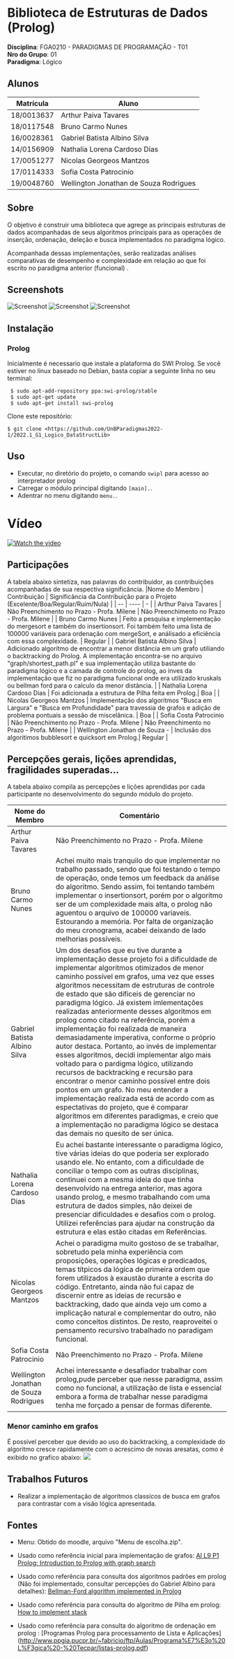 # Biblioteca de Estruturas de Dados (Prolog)

**Disciplina**: FGA0210 - PARADIGMAS DE PROGRAMAÇÃO - T01 <br>
**Nro do Grupo**: 01<br>
**Paradigma**: Lógico<br>

## Alunos
|Matrícula | Aluno |
| -- | -- |
| 18/0013637 | Arthur Paiva Tavares |
| 18/0117548 | Bruno Carmo Nunes |
| 16/0028361 | Gabriel Batista Albino Silva |
| 14/0156909 | Nathalia Lorena Cardoso Dias |
| 17/0051277 | Nicolas Georgeos Mantzos |
| 17/0114333 | Sofia Costa Patrocinio |
| 19/0048760 | Wellington Jonathan de Souza Rodrigues |
## Sobre 
O objetivo é construir uma biblioteca que agrege as principais estruturas de dados acompanhadas de seus algoritmos
principais para as operações de inserção, ordenação, deleção e busca implementados no paradigma lógico. 

Acompanhada dessas implementações, serão realizadas análises comparativas de desempenho e complexidade em relação ao que foi escrito no paradigma anterior (funcional) .
## Screenshots

![Screenshot](assets/eficiencia.png)
![Screenshot](assets/eficiencia2.png)
![Screenshot](assets/lista.png)

## Instalação 
### Prolog

Inicialmente é necessario que  instale a plataforma do SWI Prolog. Se você estiver no linux baseado no Debian, basta copiar a seguinte linha no seu terminal:
```
 $ sudo apt-add-repository ppa:swi-prolog/stable
 $ sudo apt-get update
 $ sudo apt-get install swi-prolog
```

Clone este repositório:

```
$ git clone <https://github.com/UnBParadigmas2022-1/2022.1_G1_Logico_DataStructLib>
```

## Uso 
- Executar, no diretório do projeto, o comando `swipl` para acesso ao interpretador prolog
- Carregar o módulo principal digitando `[main].`.
- Adentrar no menu digitando `menu.`.


# Vídeo

[![Watch the video](assets/tela.png)](https://www.youtube.com/watch?v=tsrQ9vISFic)

## Participações
A tabela abaixo sintetiza, nas palavras do contribuidor, as contribuições acompanhadas de sua respectiva significância.
|Nome do Membro | Contribuição | Significância da Contribuição para o Projeto (Excelente/Boa/Regular/Ruim/Nula) |
| -- | ---- | - |
| Arthur Paiva Tavares  | Não Preenchimento no Prazo - Profa. Milene | Não Preenchimento no Prazo - Profa. Milene |
| Bruno Carmo Nunes  | Feito a pesquisa e implementação do mergesort e também do insertionsort. Foi também feito uma lista de 100000 variáveis para ordenação com mergeSort, e análisado a eficiência com essa complexidade. | Regular |
| Gabriel Batista Albino Silva | Adicionado algoritmo de encontrar a menor distância em um grafo utiliando o backtracking do Prolog. A implementação encontra-se no arquivo "graph/shortest_path.pl" e sua implementação utiliza bastante do paradigma lógico e a camada de controle do prolog, ao inves da implementação que fiz no paradigma funcional onde era utilizado kruskals ou bellman ford para o calculo da menor distância. |
| Nathalia Lorena Cardoso Dias  | Foi adicionada a estrutura de Pilha feita em Prolog.| Boa |
| Nicolas Georgeos Mantzos  | Implementação dos algoritmos "Busca em Largura"  e "Busca em Profundidade" para travessia de grafos e adição de problema pontuais a sessão de miscelânica.  | Boa |
| Sofia Costa Patrocinio  | Não Preenchimento no Prazo - Profa. Milene | Não Preenchimento no Prazo - Profa. Milene |
| Wellington Jonathan de Souza -  | Inclusão dos algoritimos bubblesort e quicksort em Prolog.| Regular |

## Percepções gerais, lições aprendidas, fragilidades superadas...
A tabela abaixo compila as percepções e lições aprendidas por cada participante no desenvolvimento do segundo módulo do projeto.

|Nome do Membro | Comentário | 
| -- | ---- |
| Arthur Paiva Tavares  | Não Preenchimento no Prazo - Profa. Milene | 
| Bruno Carmo Nunes  | Achei muito mais tranquilo do que implementar no trabalho passado, sendo que foi testando o tempo de operação, onde temos um feedback da análise do algoritmo. Sendo assim, foi tentando também implementar o insertionsort, porém por o algoritmo ser de um complexidade mais alta, o prolog não aguentou o arquivo de 100000 variaveis. Estourando a memória. Por falta de organização do meu cronograma, acabei deixando de lado melhorias possíveis. | 
| Gabriel Batista Albino Silva  | Um dos desafios que eu tive durante a implementação desse projeto foi a dificuldade de implementar algoritmos otimizados de menor caminho possível em grafos, uma vez que esses algoritmos necessitam de estruturas de controle de estado que são dificeis de gerenciar no paradigma lógico. Já existem imlementações realizadas anteriormente desses algoritmos em prolog como  citado na referência, porém a implementação foi realizada de maneira demasiadamente imperativa, conforme o próprio autor destaca. Portanto, ao invés de implementar esses algoritmos, decidi implementar algo mais voltado para o pardigma lógico, utilizando recursos de backtracking e recursão para encontrar o menor caminho possível entre dois pontos em um grafo. No meu entender a implementação realizada está de acordo com as espectativas do projeto, que é comparar algoritmos em diferentes paradigmas, e creio que a implementação no paradigma lógico se destaca das demais no quesito de ser única. |
| Nathalia Lorena Cardoso Dias  | Eu achei bastante interessante o paradigma lógico, tive várias ideias do que poderia ser explorado usando ele. No entanto, com a dificuldade de conciliar o tempo com as outras disciplinas, continuei com a mesma ideia do que tinha desenvolvido na entrega anterior, mas agora usando prolog, e mesmo trabalhando com uma estrutura de dados simples, não deixei de presenciar dificuldades e desafios com o prolog. Utilizei referências para ajudar na construção da estrutura e elas estão citadas em Referências.|
| Nicolas Georgeos Mantzos  | Achei o paradigma muito gostoso de se trabalhar, sobretudo pela minha experiência com proposições, operações lógicas e predicados, temas títpicos da lógica de primeira ordem que forem utilizados à exaustão durante a escrita do código. Entretanto, ainda não fui capaz de discernir entre as ideias de recursão e backtracking, dado que ainda vejo um como a implicação natural e complementar do outro, não como conceitos distintos. De resto, reaproveitei o pensamento recursivo trabalhado no paradigam funcional.   |
| Sofia Costa Patrocinio  | Não Preenchimento no Prazo - Profa. Milene | 
| Wellington Jonathan de Souza Rodrigues  | Achei interessante e desafiador trabalhar com prolog,pude perceber que nesse paradigma, assim como no funcional, a utilização de lista e essencial embora a forma de trabalhar nesse paradigma tenha me forçado a  pensar de formas diferente. |

### Menor caminho em grafos
É possível perceber que devido ao uso do backtracking, a complexidade do algoritmo cresce rapidamente com o acrescimo de novas aresatas, como é exibido no grafico abaixo:
![](./assets/path_ciclos.png)

## Trabalhos Futuros

* Realizar a implementação de algoritmos classícos de busca em grafos para contrastar com a visão lógica apresentada. 


## Fontes
- Menu: Obtido do moodle, arquivo "Menu de escolha.zip".
- Usado como referência inicial para implementação de grafos: [AI L9 P1 Prolog: Introduction to Prolog with graph search](https://www.youtube.com/watch?v=odZ1tnlhYSY)
- Usado como referência para consulta dos algoritmos padrões em prolog (Não foi implementado, consultar percepções do Gabriel Albino para detalhes): [Bellman-Ford algorithm implemented in Prolog](https://github.com/tchap/prolog-bellman-ford/blob/master/bf.pl)

- Usado como referência para consulta do algoritmo de Pilha em prolog: [How to implement stack](https://stackoverflow.com/questions/2978130/prolog-how-to-implement-stack)
- Usado como referência para consulta do algoritmo de ordenação em prolog : [Programas Prolog para processamento de Lista e Aplicações]
(http://www.ppgia.pucpr.br/~fabricio/ftp/Aulas/Programa%E7%E3o%20L%F3gica%20-%20Tecpar/listas-prolog.pdf)
